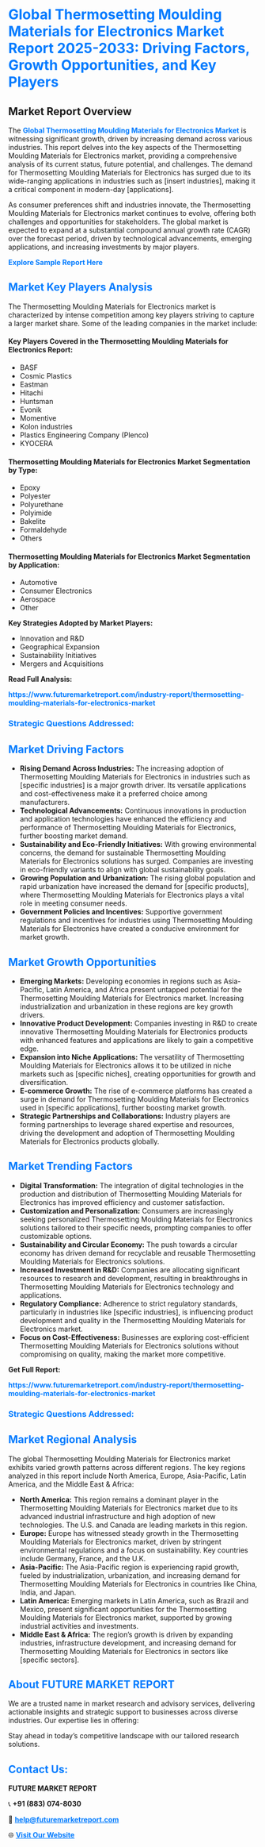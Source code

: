 <h1 style="color: #007BFF;">Global Thermosetting Moulding Materials for Electronics Market Report 2025-2033: Driving Factors, Growth Opportunities, and Key Players</h1>

<section id="overview">
<h2>Market Report Overview</h2>
<p>The <a href="https://www.futuremarketreport.com/industry-report/thermosetting-moulding-materials-for-electronics-market" style="color: #007BFF; text-decoration: none;"><strong>Global Thermosetting Moulding Materials for Electronics Market</strong></a> is witnessing significant growth, driven by increasing demand across various industries. This report delves into the key aspects of the Thermosetting Moulding Materials for Electronics market, providing a comprehensive analysis of its current status, future potential, and challenges. The demand for Thermosetting Moulding Materials for Electronics has surged due to its wide-ranging applications in industries such as [insert industries], making it a critical component in modern-day [applications].</p>
<p>As consumer preferences shift and industries innovate, the Thermosetting Moulding Materials for Electronics market continues to evolve, offering both challenges and opportunities for stakeholders. The global market is expected to expand at a substantial compound annual growth rate (CAGR) over the forecast period, driven by technological advancements, emerging applications, and increasing investments by major players.</p>
</section>

<section id="overview">
<p><a href="https://www.futuremarketreport.com/request-sample/reportId=62236" style="color: #007BFF; text-decoration: none;"><strong>Explore Sample Report Here</strong></a></p>
</section>

<section id="key-players">
<h2 style="color: #007BFF;">Market Key Players Analysis</h2>
<p>The Thermosetting Moulding Materials for Electronics market is characterized by intense competition among key players striving to capture a larger market share. Some of the leading companies in the market include:</p>
<h4>Key Players Covered in the Thermosetting Moulding Materials for Electronics Report:</h4>
<ul><li>BASF</li><li>Cosmic Plastics</li><li>Eastman</li><li>Hitachi</li><li>Huntsman</li><li>Evonik</li><li>Momentive</li><li>Kolon industries</li><li>Plastics Engineering Company (Plenco)</li><li>KYOCERA</li></ul>
<h4>Thermosetting Moulding Materials for Electronics Market Segmentation by Type:</h4>
<ul><li>Epoxy</li><li>Polyester</li><li>Polyurethane</li><li>Polyimide</li><li>Bakelite</li><li>Formaldehyde</li><li>Others</li></ul>

<h4>Thermosetting Moulding Materials for Electronics Market Segmentation by Application:</h4>
<ul><li>Automotive</li><li>Consumer Electronics</li><li>Aerospace</li><li>Other</li></ul>
<p><strong>Key Strategies Adopted by Market Players:</strong></p>
<ul>
<li>Innovation and R&D</li>
<li>Geographical Expansion</li>
<li>Sustainability Initiatives</li>
<li>Mergers and Acquisitions</li>
</ul>
</section>

<section>
<p><strong>Read Full Analysis: </strong></p><a href="https://www.futuremarketreport.com/industry-report/thermosetting-moulding-materials-for-electronics-market" style="color: #007BFF; text-decoration: none;"><strong>https://www.futuremarketreport.com/industry-report/thermosetting-moulding-materials-for-electronics-market</strong></a>
<h3 style="color: #007BFF;">Strategic Questions Addressed:</h3>
</section>

<section id="driving-factors">
<h2 style="color: #007BFF;">Market Driving Factors</h2>
<ul>
<li><strong>Rising Demand Across Industries:</strong> The increasing adoption of Thermosetting Moulding Materials for Electronics in industries such as [specific industries] is a major growth driver. Its versatile applications and cost-effectiveness make it a preferred choice among manufacturers.</li>
<li><strong>Technological Advancements:</strong> Continuous innovations in production and application technologies have enhanced the efficiency and performance of Thermosetting Moulding Materials for Electronics, further boosting market demand.</li>
<li><strong>Sustainability and Eco-Friendly Initiatives:</strong> With growing environmental concerns, the demand for sustainable Thermosetting Moulding Materials for Electronics solutions has surged. Companies are investing in eco-friendly variants to align with global sustainability goals.</li>
<li><strong>Growing Population and Urbanization:</strong> The rising global population and rapid urbanization have increased the demand for [specific products], where Thermosetting Moulding Materials for Electronics plays a vital role in meeting consumer needs.</li>
<li><strong>Government Policies and Incentives:</strong> Supportive government regulations and incentives for industries using Thermosetting Moulding Materials for Electronics have created a conducive environment for market growth.</li>
</ul>
</section>

<section id="growth-opportunities">
<h2 style="color: #007BFF;">Market Growth Opportunities</h2>
<ul>
<li><strong>Emerging Markets:</strong> Developing economies in regions such as Asia-Pacific, Latin America, and Africa present untapped potential for the Thermosetting Moulding Materials for Electronics market. Increasing industrialization and urbanization in these regions are key growth drivers.</li>
<li><strong>Innovative Product Development:</strong> Companies investing in R&D to create innovative Thermosetting Moulding Materials for Electronics products with enhanced features and applications are likely to gain a competitive edge.</li>
<li><strong>Expansion into Niche Applications:</strong> The versatility of Thermosetting Moulding Materials for Electronics allows it to be utilized in niche markets such as [specific niches], creating opportunities for growth and diversification.</li>
<li><strong>E-commerce Growth:</strong> The rise of e-commerce platforms has created a surge in demand for Thermosetting Moulding Materials for Electronics used in [specific applications], further boosting market growth.</li>
<li><strong>Strategic Partnerships and Collaborations:</strong> Industry players are forming partnerships to leverage shared expertise and resources, driving the development and adoption of Thermosetting Moulding Materials for Electronics products globally.</li>
</ul>
</section>

<section id="trending-factors">
<h2 style="color: #007BFF;">Market Trending Factors</h2>
<ul>
<li><strong>Digital Transformation:</strong> The integration of digital technologies in the production and distribution of Thermosetting Moulding Materials for Electronics has improved efficiency and customer satisfaction.</li>
<li><strong>Customization and Personalization:</strong> Consumers are increasingly seeking personalized Thermosetting Moulding Materials for Electronics solutions tailored to their specific needs, prompting companies to offer customizable options.</li>
<li><strong>Sustainability and Circular Economy:</strong> The push towards a circular economy has driven demand for recyclable and reusable Thermosetting Moulding Materials for Electronics solutions.</li>
<li><strong>Increased Investment in R&D:</strong> Companies are allocating significant resources to research and development, resulting in breakthroughs in Thermosetting Moulding Materials for Electronics technology and applications.</li>
<li><strong>Regulatory Compliance:</strong> Adherence to strict regulatory standards, particularly in industries like [specific industries], is influencing product development and quality in the Thermosetting Moulding Materials for Electronics market.</li>
<li><strong>Focus on Cost-Effectiveness:</strong> Businesses are exploring cost-efficient Thermosetting Moulding Materials for Electronics solutions without compromising on quality, making the market more competitive.</li>
</ul>
</section>

<section>
<p><strong>Get Full Report: </strong></p><a href="https://www.futuremarketreport.com/industry-report/thermosetting-moulding-materials-for-electronics-market" style="color: #007BFF; text-decoration: none;"><strong>https://www.futuremarketreport.com/industry-report/thermosetting-moulding-materials-for-electronics-market</strong></a>
<h3 style="color: #007BFF;">Strategic Questions Addressed:</h3>
</section>


<section id="regional-analysis">
<h2 style="color: #007BFF;">Market Regional Analysis</h2>
<p>The global Thermosetting Moulding Materials for Electronics market exhibits varied growth patterns across different regions. The key regions analyzed in this report include North America, Europe, Asia-Pacific, Latin America, and the Middle East & Africa:</p>
<ul>
<li><strong>North America:</strong> This region remains a dominant player in the Thermosetting Moulding Materials for Electronics market due to its advanced industrial infrastructure and high adoption of new technologies. The U.S. and Canada are leading markets in this region.</li>
<li><strong>Europe:</strong> Europe has witnessed steady growth in the Thermosetting Moulding Materials for Electronics market, driven by stringent environmental regulations and a focus on sustainability. Key countries include Germany, France, and the U.K.</li>
<li><strong>Asia-Pacific:</strong> The Asia-Pacific region is experiencing rapid growth, fueled by industrialization, urbanization, and increasing demand for Thermosetting Moulding Materials for Electronics in countries like China, India, and Japan.</li>
<li><strong>Latin America:</strong> Emerging markets in Latin America, such as Brazil and Mexico, present significant opportunities for the Thermosetting Moulding Materials for Electronics market, supported by growing industrial activities and investments.</li>
<li><strong>Middle East & Africa:</strong> The region’s growth is driven by expanding industries, infrastructure development, and increasing demand for Thermosetting Moulding Materials for Electronics in sectors like [specific sectors].</li>
</ul>
</section>

<footer>
<h2 style="color: #007BFF;">About FUTURE MARKET REPORT</h2>
<p>We are a trusted name in market research and advisory services, delivering actionable insights and strategic support to businesses across diverse industries. Our expertise lies in offering:</p>

<p>Stay ahead in today’s competitive landscape with our tailored research solutions.</p>

<h2 style="color: #007BFF;">Contact Us:</h2>
<p><strong>FUTURE MARKET REPORT</strong></p>
<p>📞 <strong>+91 (883) 074-8030</strong></p>
<p>📧 <strong><a href="mailto:help@futuremarketreport.com" style="color: #007BFF;">help@futuremarketreport.com</a></strong></p>
<p>🌐 <strong><a href="https://www.futuremarketreport.com/" style="color: #007BFF;">Visit Our Website</a></strong></p>
</footer>